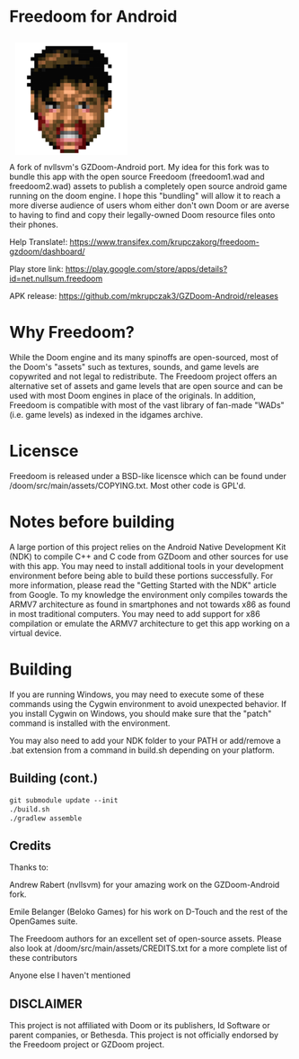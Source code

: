 # Freedoom for Android
<img src="icon.png" width="200" hspace="10" vspace="10"></br>
A fork of nvllsvm's GZDoom-Android port. My idea for this fork was to bundle this app with the open source Freedoom (freedoom1.wad and freedoom2.wad) assets to publish a completely open source android game running on the doom engine. I hope this "bundling" will allow it to reach a more diverse audience of users whom either don't own Doom or are averse to having to find and copy their legally-owned Doom resource files onto their phones.

Help Translate!:
https://www.transifex.com/krupczakorg/freedoom-gzdoom/dashboard/

Play store link:
https://play.google.com/store/apps/details?id=net.nullsum.freedoom

APK release:
https://github.com/mkrupczak3/GZDoom-Android/releases


# Why Freedoom?
While the Doom engine and its many spinoffs are open-sourced, most of the Doom's "assets" such as textures, sounds, and game levels are copywrited and not legal to redistribute. The Freedoom project offers an alternative set of assets and game levels that are open source and can be used with most Doom engines in place of the originals. In addition, Freedoom is compatible with most of the vast library of fan-made "WADs" (i.e. game levels) as indexed in the idgames archive.

# Licensce
Freedoom is released under a BSD-like licensce which can be found under /doom/src/main/assets/COPYING.txt. Most other code is GPL'd.

# Notes before building
A large portion of this project relies on the Android Native Development Kit (NDK) to compile C++ and C code from GZDoom and other sources for use with this app. You may need to install additional tools in your development environment before being able to build these portions successfully. For more information, please read the "Getting Started with the NDK" article from Google. To my knowledge the environment only compiles towards the ARMV7 architecture as found in smartphones and not towards x86 as found in most traditional computers. You may need to add support for x86 compilation or emulate the ARMV7 architecture to get this app working on a virtual device.

# Building

If you are running Windows, you may need to execute some of these commands using the Cygwin environment to avoid unexpected behavior. If you install Cygwin on Windows, you should make sure that the "patch" command is installed with the environment.

You may also need to add your NDK folder to your PATH or add/remove a .bat extension from a command in build.sh depending on your platform.

## Building (cont.)
    git submodule update --init
    ./build.sh
    ./gradlew assemble

## Credits
Thanks to:


Andrew Rabert (nvllsvm) for your amazing work on the GZDoom-Android fork.


Emile Belanger (Beloko Games) for his work on D-Touch and the rest of the OpenGames suite.


The Freedoom authors for an excellent set of open-source assets. Please also look at /doom/src/main/assets/CREDITS.txt for a more complete list of these contributors


Anyone else I haven't mentioned

## DISCLAIMER
This project is not affiliated with Doom or its publishers, Id Software or parent companies, or Bethesda. This project is not officially endorsed by the Freedoom project or GZDoom project.
